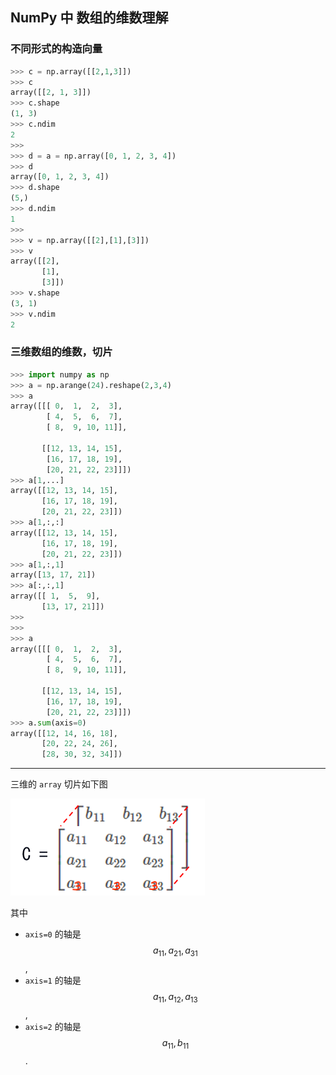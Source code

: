 ## NumPy 中 数组的维数理解

### 不同形式的构造向量

```python
>>> c = np.array([[2,1,3]])
>>> c
array([[2, 1, 3]])
>>> c.shape
(1, 3)
>>> c.ndim
2
>>>
>>> d = a = np.array([0, 1, 2, 3, 4])
>>> d
array([0, 1, 2, 3, 4])
>>> d.shape
(5,)
>>> d.ndim
1
>>>
>>> v = np.array([[2],[1],[3]])
>>> v
array([[2],
       [1],
       [3]])
>>> v.shape
(3, 1)
>>> v.ndim
2
```



### 三维数组的维数，切片

```python
>>> import numpy as np
>>> a = np.arange(24).reshape(2,3,4)
>>> a
array([[[ 0,  1,  2,  3],
        [ 4,  5,  6,  7],
        [ 8,  9, 10, 11]],

       [[12, 13, 14, 15],
        [16, 17, 18, 19],
        [20, 21, 22, 23]]])
>>> a[1,...]
array([[12, 13, 14, 15],
       [16, 17, 18, 19],
       [20, 21, 22, 23]])
>>> a[1,:,:]
array([[12, 13, 14, 15],
       [16, 17, 18, 19],
       [20, 21, 22, 23]])
>>> a[1,:,1]
array([13, 17, 21])
>>> a[:,:,1]
array([[ 1,  5,  9],
       [13, 17, 21]])
>>>       
>>>
>>> a
array([[[ 0,  1,  2,  3],
        [ 4,  5,  6,  7],
        [ 8,  9, 10, 11]],

       [[12, 13, 14, 15],
        [16, 17, 18, 19],
        [20, 21, 22, 23]]])
>>> a.sum(axis=0)
array([[12, 14, 16, 18],
       [20, 22, 24, 26],
       [28, 30, 32, 34]])
```

---

三维的 `array` 切片如下图

![python3Darray](../LearningPython_fig/python3Darray.png)

其中

-  `axis=0` 的轴是 $$a_{11}, a_{21}, a_{31}$$, 
-   `axis=1` 的轴是 $$a_{11}, a_{12}, a_{13}$$, 
-   `axis=2` 的轴是 $$a_{11}, b_{11}$$.